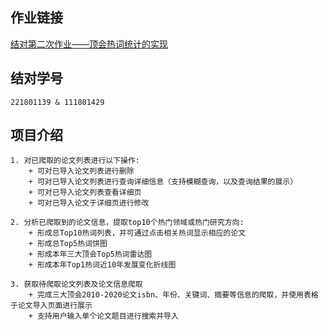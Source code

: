 ## 作业链接 
[结对第二次作业——顶会热词统计的实现](https://www.cnblogs.com/lilith0120/p/14560806.html) 

## 结对学号  
```
221801139 & 111801429
```

## 项目介绍
```
1. 对已爬取的论文列表进行以下操作:
    + 可对已导入论文列表进行删除
    + 可对已导入论文列表进行查询详细信息（支持模糊查询，以及查询结果的展示）
    + 可对已导入论文列表查看详细页
    + 可对已导入论文于详细页进行修改

2. 分析已爬取到的论文信息，提取top10个热门领域或热门研究方向:
    + 形成总Top10热词列表，并可通过点击相关热词显示相应的论文
    + 形成总Top5热词饼图
    + 形成本年三大顶会Top5热词雷达图
    + 形成本年Top1热词近10年发展变化折线图

3. 获取待爬取论文列表及论文信息爬取
    + 完成三大顶会2010-2020论文isbn、年份、关键词、摘要等信息的爬取，并使用表格于论文导入页面进行展示
    + 支持用户输入单个论文题目进行搜索并导入
```